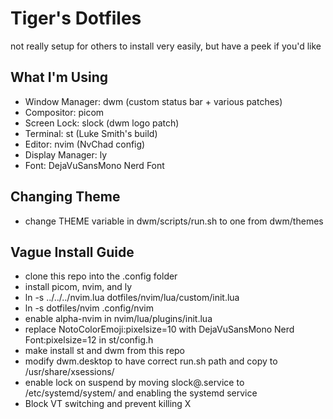 # Tiger's Dotfiles
not really setup for others to install very easily, but have a peek if you'd like

## What I'm Using
- Window Manager: dwm (custom status bar + various patches)
- Compositor: picom
- Screen Lock: slock (dwm logo patch)
- Terminal: st (Luke Smith's build)
- Editor: nvim (NvChad config)
- Display Manager: ly
- Font: DejaVuSansMono Nerd Font

## Changing Theme
- change THEME variable in dwm/scripts/run.sh to one from dwm/themes

## Vague Install Guide
- clone this repo into the .config folder
- install picom, nvim, and ly
- ln -s ../../../nvim.lua dotfiles/nvim/lua/custom/init.lua
- ln -s dotfiles/nvim .config/nvim
- enable alpha-nvim in nvim/lua/plugins/init.lua
- replace NotoColorEmoji:pixelsize=10 with DejaVuSansMono Nerd Font:pixelsize=12 in st/config.h
- make install st and dwm from this repo
- modify dwm.desktop to have correct run.sh path and copy to /usr/share/xsessions/
- enable lock on suspend by moving slock@.service to /etc/systemd/system/ and enabling the systemd service
- Block VT switching and prevent killing X
